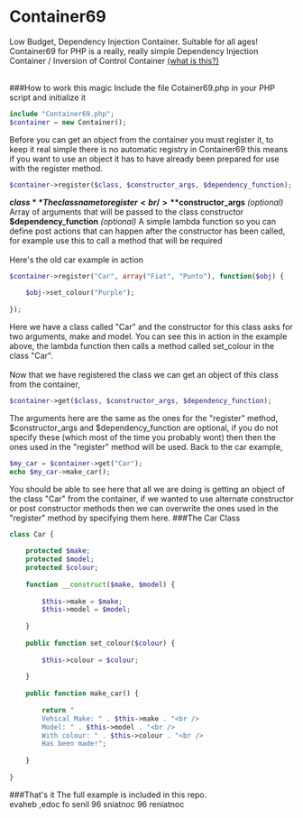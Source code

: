 # Container69
Low Budget, Dependency Injection Container. Suitable for all ages!<br />
Container69 for PHP is a really, really simple Dependency Injection Container / Inversion of Control Container <a href="http://code.tutsplus.com/tutorials/dependency-injection-huh--net-26903">(what is this?)</a>
<br /><br />

###How to work this magic
Include the file Cotainer69.php in your PHP script and initialize it
```php
include "Container69.php";
$container = new Container();
```
Before you can get an object from the container you must register it, to keep it real simple there is no automatic registry in Container69 this means if you want to use an object it has to have already been prepared for use with the register method.
```php
$container->register($class, $constructor_args, $dependency_function);
```
**$class** The class name to register<br />
**$constructor_args** *(optional)* Array of arguments that will be passed to the class constructor<br />
**$dependency_function** *(optional)* A simple lambda function so you can define post actions that can happen after the constructor has been called, for example use this to call a method that will be required
<br /><br />
Here's the old car example in action
```php
$container->register("Car", array("Fiat", "Punto"), function($obj) {
	
	$obj->set_colour("Purple");
	
});
```
Here we have a class called "Car" and the constructor for this class asks for two arguments, make and model. You can see this in action in the example above, the lambda function then calls a method called set_colour in the class "Car".
<br /><br />
Now that we have registered the class we can get an object of this class from the container,
```php
$container->get($class, $constructor_args, $dependency_function);
```
The arguments here are the same as the ones for the "register" method, $constructor_args and $dependency_function are optional, if you do not specify these (which most of the time you probably wont) then then the ones used in the "register" method will be used. Back to the car example,
```php
$my_car = $container->get("Car");
echo $my_car->make_car();
```
You should be able to see here that all we are doing is getting an object of the class "Car" from the container, if we wanted to use alternate constructor or post constructor methods then we can overwrite the ones used in the "register" method by specifying them here.
###The Car Class
```php
class Car {
	
	protected $make;
	protected $model;
	protected $colour;
	
	function __construct($make, $model) {
		
		$this->make = $make;
		$this->model = $model;
		
	}
	
	public function set_colour($colour) {
		
		$this->colour = $colour;
		
	}
	
	public function make_car() {
		
		return "
		Vehical Make: " . $this->make . "<br />
		Model: " . $this->model . "<br />
		With colour: " . $this->colour . "<br />
		Has been made!";
		
	}
	
}
```
###That's it
The full example is included in this repo.<br />
evaheb ,edoc fo senil 96 sniatnoc 96 reniatnoc
